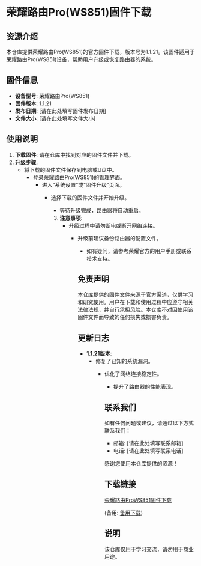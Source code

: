# 荣耀路由Pro(WS851)固件下载

## 资源介绍

本仓库提供荣耀路由Pro(WS851)的官方固件下载，版本号为1.1.21。该固件适用于荣耀路由Pro(WS851)设备，帮助用户升级或恢复路由器的系统。

## 固件信息

- **设备型号**: 荣耀路由Pro(WS851)
- **固件版本**: 1.1.21
- **发布日期**: [请在此处填写固件发布日期]
- **文件大小**: [请在此处填写文件大小]

## 使用说明

1. **下载固件**: 请在仓库中找到对应的固件文件并下载。
2. **升级步骤**:
   - 将下载的固件文件保存到电脑或U盘中。
      - 登录荣耀路由Pro(WS851)的管理界面。
         - 进入“系统设置”或“固件升级”页面。
            - 选择下载的固件文件并开始升级。
               - 等待升级完成，路由器将自动重启。

               3. **注意事项**:
                  - 升级过程中请勿断电或断开网络连接。
                     - 升级前建议备份路由器的配置文件。
                        - 如有疑问，请参考荣耀官方的用户手册或联系技术支持。

                        ## 免责声明

                        本仓库提供的固件文件来源于官方渠道，仅供学习和研究使用。用户在下载和使用过程中应遵守相关法律法规，并自行承担风险。本仓库不对因使用该固件文件而导致的任何损失或损害负责。

                        ## 更新日志

                        - **1.1.21版本**:
                          - 修复了已知的系统漏洞。
                            - 优化了网络连接稳定性。
                              - 提升了路由器的性能表现。

                              ## 联系我们

                              如有任何问题或建议，请通过以下方式联系我们：
                              - 邮箱: [请在此处填写联系邮箱]
                              - 电话: [请在此处填写联系电话]

                              感谢您使用本仓库提供的资源！

                              ## 下载链接
                              [荣耀路由ProWS851固件下载](https://pan.quark.cn/s/05319089f7a6) 

                              (备用: [备用下载](https://pan.baidu.com/s/1OMG0rH0yYupHtpe45k1m0A?pwd=1234))

                              ## 说明

                              该仓库仅用于学习交流，请勿用于商业用途。
